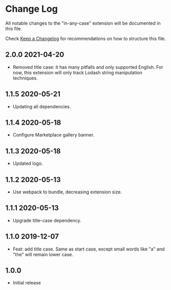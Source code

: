 # Change Log

All notable changes to the "in-any-case" extension will be documented in this
file.

Check [Keep a Changelog](http://keepachangelog.com/) for recommendations on how
to structure this file.

## 2.0.0 2021-04-20

- Removed title case: it has many pitfalls and only supported English. For now,
  this extension will only track Lodash string manipulation techniques.

## 1.1.5 2020-05-21

- Updating all dependencies.

## 1.1.4 2020-05-18

- Configure Marketplace gallery banner.

## 1.1.3 2020-05-18

- Updated logo.

## 1.1.2 2020-05-13

- Use webpack to bundle, decreasing extension size.

## 1.1.1 2020-05-13

- Upgrade title-case dependency.

## 1.1.0 2019-12-07

- Feat: add title case. Same as start case, except small words like "a" and
  "the" will remain lower case.

## 1.0.0

- Initial release
